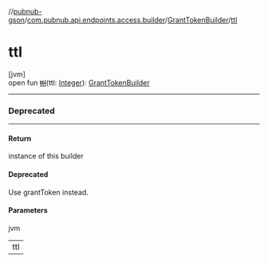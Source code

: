 //[pubnub-gson](../../../index.md)/[com.pubnub.api.endpoints.access.builder](../index.md)/[GrantTokenBuilder](index.md)/[ttl](ttl.md)

# ttl

[jvm]\
open fun [~~ttl~~](ttl.md)(ttl: [Integer](https://docs.oracle.com/javase/8/docs/api/java/lang/Integer.html)): [GrantTokenBuilder](index.md)

---

### Deprecated

---

#### Return

instance of this builder

#### Deprecated

Use grantToken instead.

#### Parameters

jvm

| |
|---|
| ttl |
